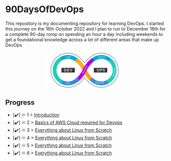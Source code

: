 # 90DaysOfDevOps
This repository is my documenting repository for learning DevOps. I started this journey on the 16th  October  2022 and I plan to run to December 16th for a complete 90-day romp on spending an hour a day including weekends to get a foundational knowledge across a lot of different areas that make up DevOps

<p align="center">
 <img src="./Days/Images/logo.svg?raw=true" alt="90DaysOfDevOps Logo" width="50%" height="50%" />
</p>




## Progress

- [✔️] ♾️ 1 > [Introduction](Days/Day01.md)
- [✔️] ♾️ 2 > [Basics of AWS Cloud required for Devops](Days/Day02.md)
- [✔️] ♾️ 3 > [Everything about Linux from Scratch](Days/Day04.md)
- [✔️] ♾️ 4 > [Everything about Linux from Scratch](Days/Day05.md)
- [✔️] ♾️ 5 > [Everything about Linux from Scratch](Days/Day06.md)
- [✔️] ♾️ 6 > [Everything about Linux from Scratch](Days/Day07.md)

